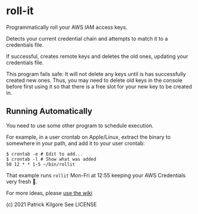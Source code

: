 # roll-it

Programmatically roll your AWS IAM access keys.

Detects your current credential chain and attempts to match it to a credentials file.

If successful, creates remote keys and deletes the old ones, updating your credentials
file.

This program fails safe: It will not delete any keys until is has successfully created 
new ones. Thus, you may need to delete old keys in the console before first using it
so that there is a free slot for your new key to be created in.

## Running Automatically

You need to use some other program to schedule execution.

For example, in a user crontab on Apple/Linux, extract the binary to somewhere in your
path, and add it to your user crontab:

```console
$ crontab -e # Edit to add...
$ crontab -l # Show what was added
50 12 * * 1-5 ~/bin/rollit
```
That example runs `rollit` Mon-Fri at 12:55 keeping your AWS Credentials very fresh 🍊.

For more ideas, please [use the wiki](https://github.com/pckilgore/roll-it/wiki)

(c) 2021 Patrick Kilgore
See LICENSE
